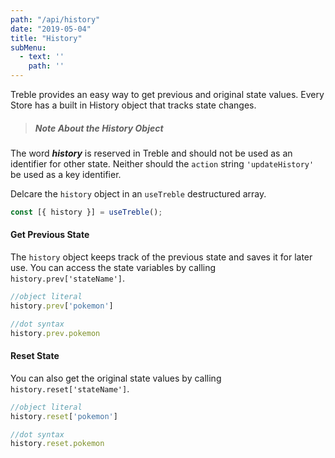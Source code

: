 ```yaml
---
path: "/api/history"
date: "2019-05-04"
title: "History"
subMenu: 
  - text: '' 
    path: ''
---
```


Treble provides an easy way to get previous and original state values. Every Store has a built in History object that tracks state changes. 
> ##### Note About the History Object
The word ***history*** is reserved in Treble and should not be used as an identifier for other state. Neither should the `action` string `'updateHistory'` be used as a key identifier.

Delcare the `history` object in an `useTreble` destructured array.
```javascript
const [{ history }] = useTreble();
```

#### Get Previous State
The `history` object keeps track of the previous state and saves it for later use. You can access the state variables by calling `history.prev['stateName']`.

```javascript
//object literal
history.prev['pokemon']

//dot syntax
history.prev.pokemon
```

#### Reset State
You can also get the original state values by calling `history.reset['stateName']`.

```javascript
//object literal
history.reset['pokemon']

//dot syntax
history.reset.pokemon
```


